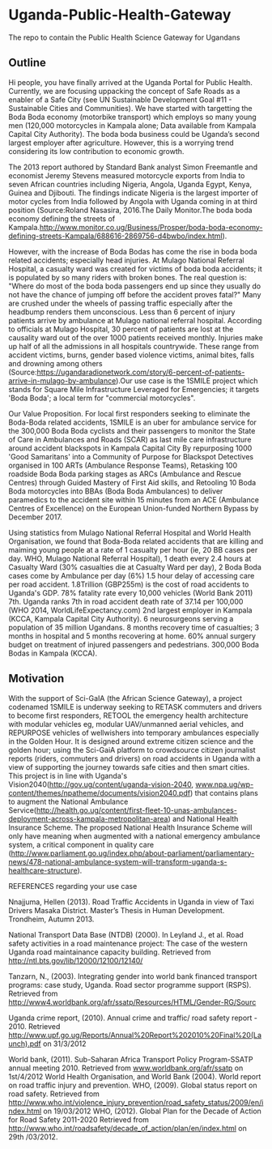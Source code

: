 # Uganda-Public-Health-Gateway

The repo to contain the Public Health Science Gateway for Ugandans
## Outline

Hi people, you have finally arrived at the Uganda Portal for Public Health. Currently, we are focusing uppacking the concept of Safe Roads as a enabler of a Safe City (see UN Sustainable Development Goal #11 - Sustainable Cities and Communities). We have started with targetting the Boda Boda economy (motorbike transport) which employs so many young men (120,000 motorcycles in Kampala alone; Data available from Kampala Capital City Authority). The boda boda business could be Uganda’s second largest employer after agriculture. However, this is a worrying trend considering its low contribution to economic growth. 

The 2013 report authored by Standard Bank analyst Simon Freemantle and economist Jeremy Stevens measured motorcycle exports from India to seven African countries including Nigeria, Angola, Uganda Egypt, Kenya, Guinea and Djibouti. The findings indicate Nigeria is the largest importer of motor cycles from India followed by Angola with Uganda coming in at third position (Source:Roland Nasasira, 2016.The Daily Monitor.The boda boda economy defining the streets of Kampala.http://www.monitor.co.ug/Business/Prosper/boda-boda-economy-defining-streets-Kampala/688616-2869756-d4bwbo/index.html).

However, with the increase of Boda Bodas has come the rise in boda boda related accidents; especially head injuries. At Mulago National Referral Hospital, a casualty ward was created for victims of boda boda accidents; it is populated by so many riders with broken bones. The real question is: "Where do most of the boda boda passengers end up since they usually do not have the chance of jumping off before the accident proves fatal?" Many are crushed under the wheels of passing traffic especially after the headbump renders them unconscious.
Less than 6 percent of injury patients arrive by ambulance at Mulago national referral hospital. According to officials at Mulago Hospital, 30 percent of patients are lost at the causality ward out of the over 1000 patients received monthly. Injuries make up half of all the admissions in all hospitals countrywide. These range from accident victims, burns, gender based violence victims, animal bites, falls and drowning among others (Source:https://ugandaradionetwork.com/story/6-percent-of-patients-arrive-in-mulago-by-ambulance).Our use case is the 1SMILE project which stands for Square Mile Infrastructure Leveraged for Emergencies; it targets 'Boda Boda'; a local term for "commercial motorcycles".

Our Value Proposition.
For local first responders seeking to eliminate the Boda-Boda related accidents, 1SMILE is an uber for ambulance service for the 300,000 Boda Boda cyclists and their passengers to monitor the State of Care in Ambulances and Roads (SCAR) as last mile care infrastructure around accident blackspots in Kampala Capital City
By repurposing 1000 'Good Samaritans' into a Community of Purpose for Blackspot Detectives organised in 100 ARTs (Ambulance Response Teams),
Retasking 100 roadside Boda Boda parking stages as ARCs (Ambulance and Rescue Centres) through Guided Mastery of First Aid skills, and 
Retooling 10 Boda Boda motorcycles into BBAs (Boda Boda Ambulances) to deliver paramedics to the accident site within 15 minutes from an ACE (Ambulance Centres of Excellence) on the European Union-funded Northern Bypass by December 2017.


Using statistics from Mulago National Referral Hospital and World Health Organisation, we found that 
Boda-Boda related accidents that are killing and maiming young people at a rate of 
1 casualty per hour (ie, 20 BB cases per day. WHO, Mulago National Referral Hospital),
1 death every 2.4 hours at Casualty Ward (30% casualties die at Casualty Ward per day),
2 Boda Boda cases come by Ambulance per day (6%)
1.5 hour delay of accessing care per road accident.
1.8Trillion (GBP255m) is the cost of road accidents to Uganda's GDP.
78% fatality rate every 10,000 vehicles (World Bank 2011)
7th. Uganda ranks 7th in road accident death rate of 37.14 per 100,000 (WHO 2014, WorldLifeExpectancy.com)
2nd largest employer in Kampala (KCCA, Kampala Capital City Authority).
6 neurosurgeons serving a population of 35 million Ugandans.
8 months recovery time of casualties; 3 months in hospital and 5 months recovering at home.
60% annual surgery budget on treatment of injured passengers and pedestrians.
300,000 Boda Bodas in Kampala (KCCA).

## Motivation
With the support of Sci-GaIA (the African Science Gateway), a project codenamed 1SMILE is underway seeking to RETASK commuters and drivers to become first responders, RETOOL the emergency health architecture with modular vehicles eg, modular UAV/unmanned aerial vehicles, and REPURPOSE vehicles of wellwishers into temporary ambulances especially in the Golden Hour. It is designed around  extreme citizen science and the golden hour; using the Sci-GaiA platform to crowdsource citizen journalist reports (riders, commuters and drivers) on road accidents in Uganda with a view of supporting the journey towards safe cities and then smart cities. This project is in line with Uganda's Vision2040(http://gov.ug/content/uganda-vision-2040, www.npa.ug/wp-content/themes/npatheme/documents/vision2040.pdf) that contains plans to augment the National Ambulance Service(http://health.go.ug/content/first-fleet-10-unas-ambulances-deployment-across-kampala-metropolitan-area) and National Health Insurance Scheme.
The proposed National Health Insurance Scheme will only have meaning when augmented with a national emergency ambulance system, a critical component in quality care (http://www.parliament.go.ug/index.php/about-parliament/parliamentary-news/478-national-ambulance-system-will-transform-uganda-s-healthcare-structure).

<!-- Show what you're doing, for who, and why. -->
<!-- Explain what makes your project special, useful, exciting! -->


REFERENCES regarding your use case

Nnajjuma, Hellen (2013). Road Traffic Accidents in Uganda in view of Taxi Drivers Masaka District. Master’s Thesis in Human Development. Trondheim, Autumn 2013.

National Transport Data Base (NTDB) (2000). In Leyland J., et al. Road safety activities in a road maintenance project: The case of the western Uganda road maintainance capacity building. Retrieved from http://ntl.bts.gov/lib/12000/12100/12140/

Tanzarn, N., (2003). Integrating gender into world bank financed transport programs: case study, Uganda. Road sector programme support (RSPS). Retrieved from http://www4.worldbank.org/afr/ssatp/Resources/HTML/Gender-RG/Sourc

Uganda crime report, (2010). Annual crime and traffic/ road safety report - 2010. Retrieved http://www.upf.go.ug/Reports/Annual%20Report%202010%20Final%20(Launch).pdf on 31/3/2012

World bank, (2011). Sub-Saharan Africa Transport Policy Program-SSATP annual meeting 2010. Retrieved from www.worldbank.org/afr/ssatp on 1st/4/2012
World Health Organisation, and World Bank (2004). World report on road traffic injury and prevention.
WHO, (2009). Global status report on road safety. Retrieved from http://www.who.int/violence_injury_prevention/road_safety_status/2009/en/index.html on 19/03/2012
WHO, (2012). Global Plan for the Decade of Action for Road Safety 2011-2020 Retrieved from http://www.who.int/roadsafety/decade_of_action/plan/en/index.html on 29th /03/2012.

